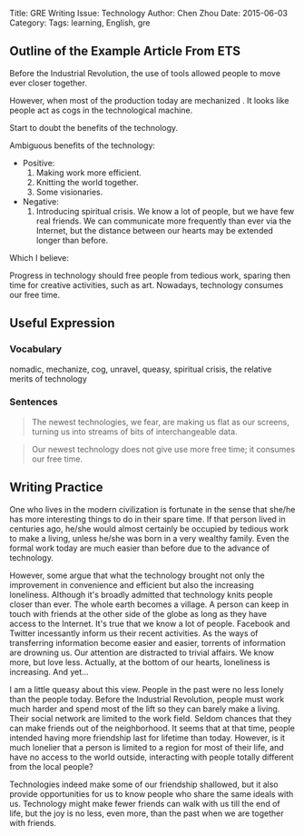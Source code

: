 Title: GRE Writing Issue: Technology
Author: Chen Zhou
Date: 2015-06-03
Category:
Tags: learning, English, gre

## Outline of the Example Article From ETS

Before the Industrial Revolution, the use of tools allowed people to move ever
closer together.

However, when most of the production today are mechanized . It looks like people
act as cogs in the technological machine.

Start to doubt the benefits of the technology.

Ambiguous benefits of the technology:

* Positive:
	1. Making work more efficient.
	2. Knitting the world together.
	3. Some visionaries.
* Negative:
	1. Introducing spiritual crisis. We know a lot of people, but we have few
	real friends. We can communicate more frequently than ever via the Internet,
	but the distance between our hearts may be extended longer than before.

Which I believe:

Progress in technology should free people from tedious work, sparing then time
for creative activities, such as art. Nowadays, technology consumes our free time.

## Useful Expression

### Vocabulary
nomadic, mechanize, cog, unravel, queasy, spiritual crisis, the relative merits
of technology

### Sentences
>The newest technologies, we fear, are making us flat as our screens, turning us
into streams of bits of interchangeable data.

>Our newest technology does not give use more free time; it consumes our free time.

## Writing Practice

One who lives in the modern civilization is fortunate in the sense that she/he
has more interesting things to do in their spare time. If that person lived in
centuries ago, he/she would almost certainly be occupied by tedious work to make
a living, unless he/she was born in a very wealthy family. Even the formal work
today are much easier than before due to the advance of technology.

However, some argue that what the technology brought not only the improvement
in convenience and efficient but also the increasing loneliness. Although it's
broadly admitted that technology knits people closer than ever. The whole earth
becomes a village. A person can keep in touch with friends at the other side of
the globe as long as they have access to the Internet. It's true that we know
a lot of people. Facebook and Twitter incessantly inform us their recent activities.
As the ways of transferring information become easier and easier, torrents of
information are drowning us. Our attention are distracted to trivial affairs.
We know more, but love less. Actually, at the bottom of our hearts, loneliness
is increasing. And yet...

I am a little queasy about this view. People in the past were no less lonely than
the people today. Before the Industrial Revolution, people must work much harder
and spend most of the lift so they can barely make a living. Their social
network are limited to the work field. Seldom chances that they can make friends
out of the neighborhood. It seems that at that time, people intended having more
friendship last for lifetime than today. However, is it much lonelier that
a person is limited to a region for most of their life, and have no access to
the world outside, interacting with people totally different from the local
people?

Technologies indeed make some of our friendship shallowed, but it also provide
opportunities for us to know people who share the same ideals with us. Technology
might make fewer friends can walk with us till the end of life, but the joy is
no less, even more, than the past when we are together with friends.
